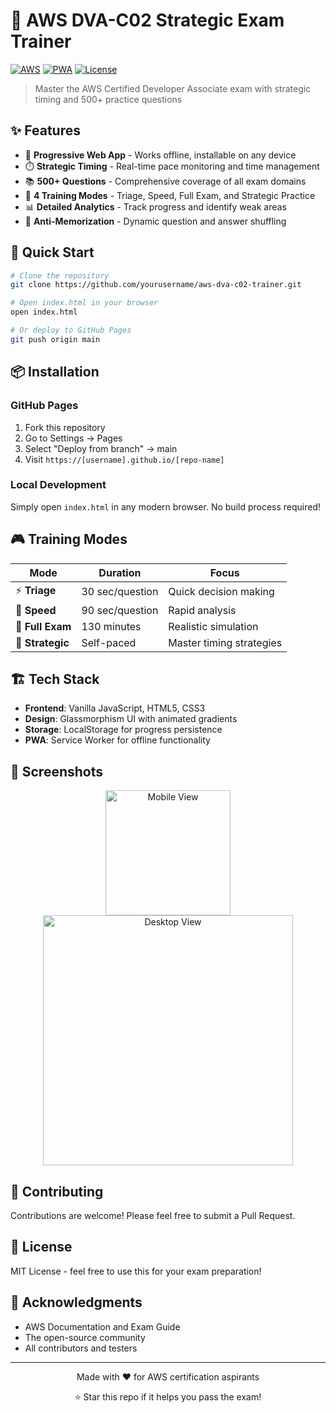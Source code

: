 # 🚀 AWS DVA-C02 Strategic Exam Trainer

[![AWS](https://img.shields.io/badge/AWS-DVA--C02-FF9900?style=for-the-badge&logo=amazon-aws)](https://aws.amazon.com/certification/)
[![PWA](https://img.shields.io/badge/PWA-Ready-5A9FD4?style=for-the-badge&logo=pwa)](https://web.dev/progressive-web-apps/)
[![License](https://img.shields.io/badge/License-MIT-green?style=for-the-badge)](LICENSE)

> Master the AWS Certified Developer Associate exam with strategic timing and 500+ practice questions

## ✨ Features

- 📱 **Progressive Web App** - Works offline, installable on any device
- ⏱️ **Strategic Timing** - Real-time pace monitoring and time management
- 📚 **500+ Questions** - Comprehensive coverage of all exam domains
- 🎯 **4 Training Modes** - Triage, Speed, Full Exam, and Strategic Practice
- 📊 **Detailed Analytics** - Track progress and identify weak areas
- 🔄 **Anti-Memorization** - Dynamic question and answer shuffling

## 🚦 Quick Start

```bash
# Clone the repository
git clone https://github.com/yourusername/aws-dva-c02-trainer.git

# Open index.html in your browser
open index.html

# Or deploy to GitHub Pages
git push origin main
```

## 📦 Installation

### GitHub Pages
1. Fork this repository
2. Go to Settings → Pages
3. Select "Deploy from branch" → main
4. Visit `https://[username].github.io/[repo-name]`

### Local Development
Simply open `index.html` in any modern browser. No build process required!

## 🎮 Training Modes

| Mode | Duration | Focus |
|------|----------|-------|
| ⚡ **Triage** | 30 sec/question | Quick decision making |
| 🏃 **Speed** | 90 sec/question | Rapid analysis |
| 📝 **Full Exam** | 130 minutes | Realistic simulation |
| 🎯 **Strategic** | Self-paced | Master timing strategies |

## 🏗️ Tech Stack

- **Frontend**: Vanilla JavaScript, HTML5, CSS3
- **Design**: Glassmorphism UI with animated gradients
- **Storage**: LocalStorage for progress persistence
- **PWA**: Service Worker for offline functionality

## 📱 Screenshots

<div align="center">
  <img src="https://via.placeholder.com/300x600" alt="Mobile View" width="200">
  <img src="https://via.placeholder.com/800x600" alt="Desktop View" width="400">
</div>

## 🤝 Contributing

Contributions are welcome! Please feel free to submit a Pull Request.

## 📄 License

MIT License - feel free to use this for your exam preparation!

## 🙏 Acknowledgments

- AWS Documentation and Exam Guide
- The open-source community
- All contributors and testers

---

<div align="center">
  Made with ❤️ for AWS certification aspirants
  
  ⭐ Star this repo if it helps you pass the exam!
</div>
